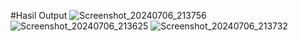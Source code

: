 #Hasil Output
![Screenshot_20240706_213756](https://github.com/sofyanarifwdk/UASfirebase/assets/79274212/f10c586e-9de4-437c-8233-8c8a7408865e)
![Screenshot_20240706_213625](https://github.com/sofyanarifwdk/UASfirebase/assets/79274212/9c3af486-2573-4738-b565-d975cce0fdd0)
![Screenshot_20240706_213732](https://github.com/sofyanarifwdk/UASfirebase/assets/79274212/fdbed9c2-1817-4d73-87d7-ddad2000484f)
